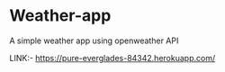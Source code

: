 # Weather-app
A simple weather app using openweather API

LINK:- https://pure-everglades-84342.herokuapp.com/
